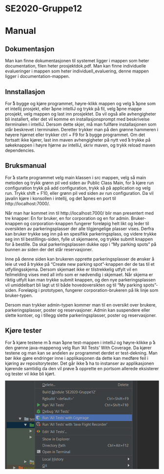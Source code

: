 # SE2020-Gruppe12

# Manual

## Dokumentasjon
Man kan finne dokumentasjonen til systemet ligger i mappen som heter documentation, filen heter prosjektdok.pdf.
Man kan finne individuelle evalueringer i mappen som heter individuell_evaluering, denne mappen ligger i documentation-mappen.

## Innstallasjon
For ̊å bygge og kjøre programmet, høyre-klikk mappen og velg ̊a ̊apne som et intellij prosjekt, eller ̊apne intelliJ og trykk på fil, velg ̊apne mappe prosjekt, velg mappen og last inn prosjektet.  Da vil også alle avhengigheter bli installert, eller det vil komme en installasjonsprompt med beskrivelse iterminalen i intelliJ. Dersom dette skjer, må man fullføre installasjonen som står beskrevet i terminalen.  Deretter trykker man på den grønne hammeren i høyere hjørnet eller trykker ctrl + F9 for ̊a bygge programmet. Om det fortsatt ikke kjører, last inn maven avhengigheter på nytt ved ̊a trykke på søkeknappen i høyre hjørne av intelliJ, skriv maven, og trykk reload maven dependencies.

## Bruksmanual
For ̊a starte programmet velg main klassen i src mappen, velg så main metoden og trykk grønn pil ved siden av Public Class Main, for ̊a kjøre run configuration trykk på add configuration, trykk så på application og velg run. Trykk shift + F10, eller grønn pil ved siden av run configuration.  Da vil javalin kjøre i konsollen i intellij, og det ̊apnes en port til http://localhost:7000/.

Når man har kommet inn til http://localhost:7000/ blir man presentert med tre knapper: En for bruker, en for corporation og en for admin. Bruker-knappen og corporation-knappen fungerer foreløpig helt likt og leder til oversikten av parkeringsplasser der alle tilgjengelige plasser vises. Derfra kan bruker trykke seg inn på en spesifikk parkeringsplass, og videre trykke seg inn til bestillings-siden, fylle ut skjemaene, og trykke submit knappen for å bestille. Da skal parkeringsplassen dukke opp i “My parking spots” på bunnen av siden der det står reservasjoner.

Inne på denne siden kan brukeren opprette parkeringsplasser de ønsker å leie ut ved å trykke på “Create new parking spot”-knappen der de tas til et utfyllingsskjema. Dersom skjemaet ikke er tilstrekkelig utfylt vil en feilmelding vises med all info som er nødvendig i skjemaet. Når skjema er riktig utfylt kan man trykke submit knappen, og den nye parkeringsplassen vil umiddelbart bli lagt ut til både hovedoversikten og til “My parking spots”-siden. Foreløpig i prototypen, fungerer corporation-brukeren på lik linje som bruker-typen.

Dersom man trykker admin-typen kommer man til en oversikt over brukere, parkeringsplasser, poster og reservasjoner. Admin kan suspendere eller slette kontoer, og i tillegg slette parkeringsplasser, poster og reservasjoner.

## Kjøre tester
For ̊a kjøre testene m ̊a man ̊apne test-mappen i intelliJ og høyre-klikke p ̊a den grønne java-mappenog velg Run ‘All Tests’ With Coverage. Da kjører testene og man kan se andelen av programmet derdet er test-dekning.
Man bør ikke gjøre endringer inne i applikasjonen da dette kan medføre feil i kjøring av repositorytester.
Det går ikke ̊a ha to instanser av applikasjonen kjørende samtidig da den vil prøve ̊a opprette en portsom allerede eksisterer og tester vil ikke bli kjørt.

<img src="./documentation/latex/bilder/prototypen/testveiledning.png" alt="Bildet viser hvor man finner Run test with coverage">
